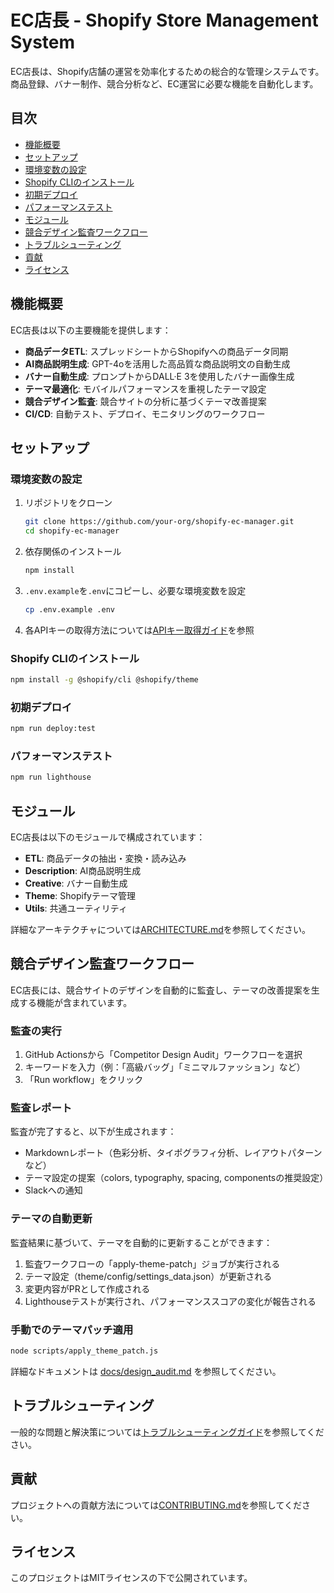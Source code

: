 # EC店長 - Shopify Store Management System

EC店長は、Shopify店舗の運営を効率化するための総合的な管理システムです。商品登録、バナー制作、競合分析など、EC運営に必要な機能を自動化します。

## 目次

- [機能概要](#機能概要)
- [セットアップ](#セットアップ)
- [環境変数の設定](#環境変数の設定)
- [Shopify CLIのインストール](#shopify-cliのインストール)
- [初期デプロイ](#初期デプロイ)
- [パフォーマンステスト](#パフォーマンステスト)
- [モジュール](#モジュール)
- [競合デザイン監査ワークフロー](#競合デザイン監査ワークフロー)
- [トラブルシューティング](#トラブルシューティング)
- [貢献](#貢献)
- [ライセンス](#ライセンス)

## 機能概要

EC店長は以下の主要機能を提供します：

- **商品データETL**: スプレッドシートからShopifyへの商品データ同期
- **AI商品説明生成**: GPT-4oを活用した高品質な商品説明文の自動生成
- **バナー自動生成**: プロンプトからDALL·E 3を使用したバナー画像生成
- **テーマ最適化**: モバイルパフォーマンスを重視したテーマ設定
- **競合デザイン監査**: 競合サイトの分析に基づくテーマ改善提案
- **CI/CD**: 自動テスト、デプロイ、モニタリングのワークフロー

## セットアップ

### 環境変数の設定

1. リポジトリをクローン
   ```bash
   git clone https://github.com/your-org/shopify-ec-manager.git
   cd shopify-ec-manager
   ```

2. 依存関係のインストール
   ```bash
   npm install
   ```

3. `.env.example`を`.env`にコピーし、必要な環境変数を設定
   ```bash
   cp .env.example .env
   ```

4. 各APIキーの取得方法については[APIキー取得ガイド](docs/api_keys_guide.md)を参照

### Shopify CLIのインストール

```bash
npm install -g @shopify/cli @shopify/theme
```

### 初期デプロイ

```bash
npm run deploy:test
```

### パフォーマンステスト

```bash
npm run lighthouse
```

## モジュール

EC店長は以下のモジュールで構成されています：

- **ETL**: 商品データの抽出・変換・読み込み
- **Description**: AI商品説明生成
- **Creative**: バナー自動生成
- **Theme**: Shopifyテーマ管理
- **Utils**: 共通ユーティリティ

詳細なアーキテクチャについては[ARCHITECTURE.md](docs/ARCHITECTURE.md)を参照してください。

## 競合デザイン監査ワークフロー

EC店長には、競合サイトのデザインを自動的に監査し、テーマの改善提案を生成する機能が含まれています。

### 監査の実行

1. GitHub Actionsから「Competitor Design Audit」ワークフローを選択
2. キーワードを入力（例：「高級バッグ」「ミニマルファッション」など）
3. 「Run workflow」をクリック

### 監査レポート

監査が完了すると、以下が生成されます：

- Markdownレポート（色彩分析、タイポグラフィ分析、レイアウトパターンなど）
- テーマ設定の提案（colors, typography, spacing, componentsの推奨設定）
- Slackへの通知

### テーマの自動更新

監査結果に基づいて、テーマを自動的に更新することができます：

1. 監査ワークフローの「apply-theme-patch」ジョブが実行される
2. テーマ設定（theme/config/settings_data.json）が更新される
3. 変更内容がPRとして作成される
4. Lighthouseテストが実行され、パフォーマンススコアの変化が報告される

### 手動でのテーマパッチ適用

```bash
node scripts/apply_theme_patch.js
```

詳細なドキュメントは [docs/design_audit.md](docs/design_audit.md) を参照してください。

## トラブルシューティング

一般的な問題と解決策については[トラブルシューティングガイド](docs/troubleshooting.md)を参照してください。

## 貢献

プロジェクトへの貢献方法については[CONTRIBUTING.md](CONTRIBUTING.md)を参照してください。

## ライセンス

このプロジェクトはMITライセンスの下で公開されています。
